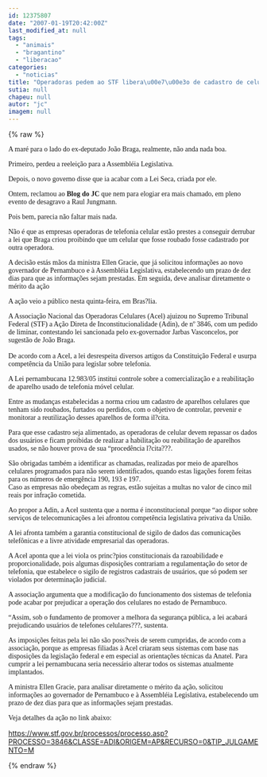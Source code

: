 ```yaml
---
id: 12375807
date: "2007-01-19T20:42:00Z"
last_modified_at: null
tags:
  - "animais"
  - "bragantino"
  - "liberacao"
categories:
  - "noticias"
title: "Operadoras pedem ao STF libera\u00e7\u00e3o de cadastro de celular . Mais um rev\u00e9s para Jo\u00e3o Braga ?"
sutia: null
chapeu: null
autor: "jc"
imagem: null
---
```

{% raw %}
<p><span style="font-family: Verdana;">A mar&eacute; para o lado do ex-deputado Jo&atilde;o Braga, realmente, n&atilde;o anda nada boa.</span></p>
<p><span style="font-family: Verdana;">Primeiro, perdeu a reelei&ccedil;&atilde;o para a Assembl&eacute;ia Legislativa.</span></p>
<p><span style="font-family: Verdana;">Depois, o novo governo disse que ia acabar com a Lei Seca, criada por ele.</span></p>
<p><span style="font-family: Verdana;">Ontem, reclamou ao <strong>Blog do JC</strong> que nem para elogiar era mais chamado, em pleno evento de desagravo a Raul Jungmann.</span></p>
<p><span style="font-family: Verdana;">Pois bem, parecia n&atilde;o faltar mais nada.</span></p>
<p><span style="font-family: Verdana;">N&atilde;o &eacute; que as empresas operadoras de telefonia celular est&atilde;o prestes a conseguir derrubar a lei que Braga criou proibindo que um celular que fosse roubado fosse cadastrado por outra operadora.</span></p>
<p><span style="font-family: Verdana;">A decis&atilde;o est&aacute;s m&atilde;os da ministra Ellen Gracie, que j&aacute; solicitou informa&ccedil;&otilde;es ao novo governador de Pernambuco e &agrave; Assembl&eacute;ia Legislativa, estabelecendo um prazo de dez dias para que as informa&ccedil;&otilde;es sejam prestadas. Em seguida, deve analisar diretamente o m&eacute;rito da a&ccedil;&atilde;o</span></p>
<p><span style="font-family: Verdana;">A a&ccedil;&atilde;o veio a p&uacute;blico nesta quinta-feira, em Bras?lia.</span></p>
<p><span style="font-family: Verdana;">A Associa&ccedil;&atilde;o Nacional das Operadoras Celulares (Acel) ajuizou no Supremo Tribunal Federal (STF) a A&ccedil;&atilde;o Direta de Inconstitucionalidade (Adin), de n&ordm; 3846, com um pedido de liminar, contestando lei sancionada pelo ex-governador Jarbas Vasconcelos, por sugest&atilde;o de Jo&atilde;o Braga.<br />&nbsp;<br />De acordo com a Acel, a lei desrespeita diversos artigos da Constitui&ccedil;&atilde;o Federal e usurpa compet&ecirc;ncia da Uni&atilde;o para legislar sobre telefonia.</span></p>
<p><span style="font-family: Verdana;">A Lei pernambucana 12.983/05 institui controle sobre a comercializa&ccedil;&atilde;o e a reabilita&ccedil;&atilde;o de aparelho usado de telefonia m&oacute;vel celular. </span></p>
<p><span style="font-family: Verdana;">Entre as mudan&ccedil;as estabelecidas a norma criou um cadastro de aparelhos celulares que tenham sido roubados, furtados ou perdidos, com o objetivo de controlar, prevenir e monitorar a reutiliza&ccedil;&atilde;o desses aparelhos de forma il?cita.</span></p>
<p><span style="font-family: Verdana;">Para que esse cadastro seja alimentado, as operadoras de celular devem repassar os dados dos usu&aacute;rios e ficam proibidas de realizar a habilita&ccedil;&atilde;o ou reabilita&ccedil;&atilde;o de aparelhos usados, se n&atilde;o houver prova de sua &ldquo;proced&ecirc;ncia l?cita???. </span></p>
<p><span style="font-family: Verdana;">S&atilde;o obrigadas tamb&eacute;m a identificar as chamadas, realizadas por meio de aparelhos celulares programados para n&atilde;o serem identificados, quando estas liga&ccedil;&otilde;es forem feitas para os n&uacute;meros de emerg&ecirc;ncia 190, 193 e 197. <br />Caso as empresas n&atilde;o obede&ccedil;am as regras, est&atilde;o sujeitas a multas no valor de cinco mil reais por infra&ccedil;&atilde;o cometida.</span></p>
<p><span style="font-family: Verdana;">Ao propor a Adin, a Acel sustenta que a norma &eacute; inconstitucional porque &ldquo;ao dispor sobre servi&ccedil;os de telecomunica&ccedil;&otilde;es a lei afrontou compet&ecirc;ncia legislativa privativa da Uni&atilde;o. </span></p>
<p><span style="font-family: Verdana;">A lei afronta tamb&eacute;m a garantia constitucional de sigilo de dados das comunica&ccedil;&otilde;es telef&ocirc;nicas e a livre atividade empresarial das operadoras.</span></p>
<p><span style="font-family: Verdana;">A Acel aponta que a lei viola os princ?pios constitucionais da razoabilidade e proporcionalidade, pois algumas disposi&ccedil;&otilde;es contrariam a regulamenta&ccedil;&atilde;o do setor de telefonia, que estabelece o sigilo de registros cadastrais de usu&aacute;rios, que s&oacute; podem ser violados por determina&ccedil;&atilde;o judicial. </span></p>
<p><span style="font-family: Verdana;">A associa&ccedil;&atilde;o argumenta que a modifica&ccedil;&atilde;o do funcionamento dos sistemas de telefonia pode acabar por prejudicar a opera&ccedil;&atilde;o dos celulares no estado de Pernambuco. </span></p>
<p><span style="font-family: Verdana;">&ldquo;Assim, sob o fundamento de promover a melhora da seguran&ccedil;a p&uacute;blica, a lei acabar&aacute; prejudicando usu&aacute;rios de telefones celulares???, sustenta.</span></p>
<p><span style="font-family: Verdana;">As imposi&ccedil;&otilde;es feitas pela lei n&atilde;o s&atilde;o poss?veis de serem cumpridas, de acordo com a associa&ccedil;&atilde;o, porque as empresas filiadas &agrave; Acel criaram seus sistemas com base nas disposi&ccedil;&otilde;es da legisla&ccedil;&atilde;o federal e em especial as orienta&ccedil;&otilde;es t&eacute;cnicas da Anatel. Para cumprir a lei pernambucana seria necess&aacute;rio alterar todos os sistemas atualmente implantados.</span></p>
<p><span style="font-family: Verdana;">A ministra Ellen Gracie, para analisar diretamente o m&eacute;rito da a&ccedil;&atilde;o, solicitou informa&ccedil;&otilde;es ao governador de Pernambuco e &agrave; Assembl&eacute;ia Legislativa, estabelecendo um prazo de dez dias para que as informa&ccedil;&otilde;es sejam prestadas.</span></p>
<p><span style="font-family: Verdana;">Veja detalhes da a&ccedil;&atilde;o no link abaixo:</span></p>
<p><a href="https://www.stf.gov.br/processos/processo.asp?PROCESSO=3846&amp;CLASSE=ADI&amp;ORIGEM=AP&amp;RECURSO=0&amp;TIP_JULGAMENTO=M">https://www.stf.gov.br/processos/processo.asp?PROCESSO=3846&amp;CLASSE=ADI&amp;ORIGEM=AP&amp;RECURSO=0&amp;TIP_JULGAMENTO=M</a></p>
{% endraw %}
